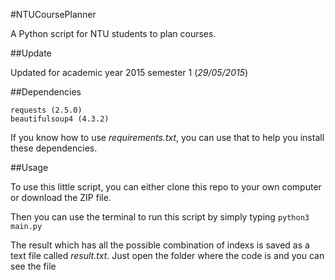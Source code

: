 #NTUCoursePlanner

A Python script for NTU students to plan courses.

##Update

Updated for academic year 2015 semester 1 (*29/05/2015*)

##Dependencies

    requests (2.5.0)
    beautifulsoup4 (4.3.2)

If you know how to use *requirements.txt*, you can use that to help you install these dependencies.

##Usage

To use this little script, you can either clone this repo to your own computer or download the ZIP file.

Then you can use the terminal to run this script by simply typing `python3 main.py`

The result which has all the possible combination of indexs is saved as a text file called *result.txt*. Just open the folder where the code is and you can see the file
